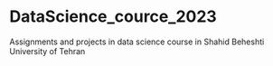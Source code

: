 # DataScience_cource_2023
Assignments and projects in data science course in Shahid Beheshti University of Tehran
